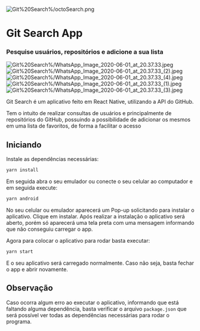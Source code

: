 

![Git%20Search%/octoSearch.png](Git%20Search%/octoSearch.png)

# **Git Search App**

### Pesquise usuários, repositórios e adicione a sua lista

![Git%20Search%/WhatsApp_Image_2020-06-01_at_20.37.33.jpeg](Git%20Search%/home.jpeg)
![Git%20Search%/WhatsApp_Image_2020-06-01_at_20.37.33_(2).jpeg](Git%20Search%/findUser.jpeg)
![Git%20Search%/WhatsApp_Image_2020-06-01_at_20.37.33_(4).jpeg](Git%20Search%/user.jpeg)
![Git%20Search%/WhatsApp_Image_2020-06-01_at_20.37.33_(1).jpeg](Git%20Search%/findRepo.jpeg)
![Git%20Search%/WhatsApp_Image_2020-06-01_at_20.37.33_(3).jpeg](Git%20Search%/repositorie.jpeg)

Git Search é um aplicativo feito em React Native, utilizando a API do GitHub. 

Tem o intuito de realizar consultas de usuários e principalmente de repositórios do GitHub, possuindo a possibilidade de adicionar os mesmos em uma lista de favoritos, de forma a facilitar o acesso

## Iniciando

Instale as dependências necessárias:

```bash
yarn install
```

Em seguida abra o seu emulador ou conecte o seu celular ao computador e em seguida execute:

```bash
yarn android
```

No seu celular ou emulador aparecerá um Pop-up solicitando para instalar o aplicativo. Clique em instalar. Após realizar a instalação o aplicativo será aberto, porém só aparecerá uma tela preta com uma mensagem informando que não conseguiu carregar o app.

Agora para colocar o aplicativo para rodar basta executar:

```bash
yarn start
```

E o seu aplicativo será carregado normalmente. Caso não seja, basta fechar o app e abrir novamente.

## Observação

Caso ocorra algum erro ao executar o aplicativo, informando que está faltando alguma dependência, basta verificar o arquivo `package.json` que será possível ver todas as dependências necessárias para rodar o programa.
